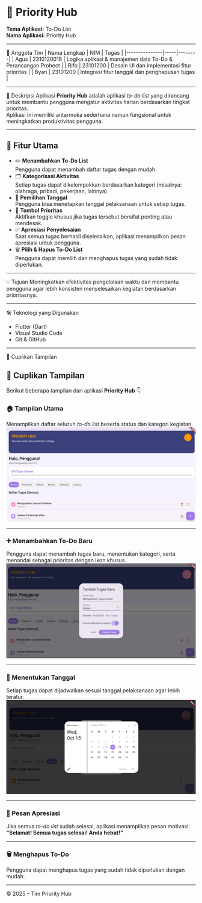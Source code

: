 # 🧠 Priority Hub

**Tema Aplikasi:** To-Do List  
**Nama Aplikasi:** Priority Hub  

---

👥 Anggota Tim
| Nama Lengkap | NIM | Tugas |
|---------------|-----|--------|
| Agus | 2310120018 | Logika aplikasi & manajemen data To-Do & Perancangan Prohect |
| Rifo | 23101200 | Desain UI dan implementasi fitur prioritas |
| Byan | 23101200 | Integrasi fitur tanggal dan penghapusan tugas |

---

📱 Deskripsi Aplikasi
**Priority Hub** adalah aplikasi *to-do list* yang dirancang untuk membantu pengguna mengatur aktivitas harian berdasarkan tingkat prioritas.  
Aplikasi ini memiliki antarmuka sederhana namun fungsional untuk meningkatkan produktivitas pengguna.

---

## 🌟 Fitur Utama
- ✏️ **Menambahkan To-Do List**  
  Pengguna dapat menambah daftar tugas dengan mudah.  
- 🗂️ **Kategorisasi Aktivitas**  
  Setiap tugas dapat dikelompokkan berdasarkan kategori (misalnya: olahraga, pribadi, pekerjaan, lainnya).  
- 📅 **Pemilihan Tanggal**  
  Pengguna bisa menetapkan tanggal pelaksanaan untuk setiap tugas.  
- 🚨 **Tombol Prioritas**  
  Aktifkan toggle khusus jika tugas tersebut bersifat penting atau mendesak.  
- ✅ **Apresiasi Penyelesaian**  
  Saat semua tugas berhasil diselesaikan, aplikasi menampilkan pesan apresiasi untuk pengguna.  
- 🗑️ **Pilih & Hapus To-Do List**  
  Pengguna dapat memilih dan menghapus tugas yang sudah tidak diperlukan.

---

💡 Tujuan
Meningkatkan efektivitas pengelolaan waktu dan membantu pengguna agar lebih konsisten menyelesaikan kegiatan berdasarkan prioritasnya.

---

🛠️ Teknologi yang Digunakan
- Flutter (Dart)
- Visual Studio Code
- Git & GitHub

---

📸 Cuplikan Tampilan 
## 📸 Cuplikan Tampilan

Berikut beberapa tampilan dari aplikasi **Priority Hub** 👇  

### 🏠 Tampilan Utama
Menampilkan daftar seluruh *to-do list* beserta status dan kategori kegiatan.
![image alt](https://github.com/Agush01-ui/pemrogramanmobille/blob/7d48dec1e9d39fb19fcbd6674d8b53861d72b76c/73a372a38e3c40f0ab71af62fd6423d5.jpg)


---

### ➕ Menambahkan To-Do Baru
Pengguna dapat menambah tugas baru, menentukan kategori, serta menandai sebagai prioritas dengan ikon khusus.
![image alt](https://github.com/Agush01-ui/pemrogramanmobille/blob/0a37c43ea10d690dafdb48a0d2a3fbf773b4e65b/20f4dd5ae8a54059bf1f5a1ff416f8d1.jpg)

---

### 📅 Menentukan Tanggal
Setiap tugas dapat dijadwalkan sesuai tanggal pelaksanaan agar lebih teratur.
![image alt](https://github.com/Agush01-ui/pemrogramanmobille/blob/1f6fddef08a108e27642ef4e769d46298cb4d96a/fb4cd08728f743719b9e7796359f982a.jpg)

---

### 🎉 Pesan Apresiasi
Jika semua *to-do list* sudah selesai, aplikasi menampilkan pesan motivasi:  
**"Selamat! Semua tugas selesai! Anda hebat!"**


---

### 🗑️ Menghapus To-Do
Pengguna dapat menghapus tugas yang sudah tidak diperlukan dengan mudah.


---

© 2025 – Tim Priority Hub
